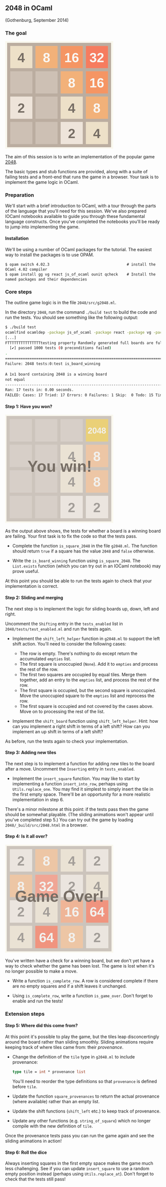 ## 2048 in OCaml

(Gothenburg, September 2014)

### The goal

![2048](images/2048.png)

The aim of this session is to write an implementation of the popular game [2048](http://gabrielecirulli.github.io/2048/).

The basic types and stub functions are provided, along with a suite of failing tests and a front-end that runs the game in a browser.  Your task is to implement the game logic in OCaml.

### Preparation

We'll start with a brief introduction to OCaml, with a tour through the parts of the language that you'll need for this session.  We've also prepared IOCaml notebooks available to guide you through these fundamental language constructs.  Once you've completed the notebooks you'll be ready to jump into implementing the game.

#### Installation

We'll be using a number of OCaml packages for the tutorial.  The easiest way to install the packages is to use OPAM.

```
$ opam switch 4.02.3                                   # install the OCaml 4.02 compiler
$ opam install gg vg react js_of_ocaml ounit qcheck    # Install the named packages and their dependencies
```

### Core steps

The outline game logic is in the file `2048/src/g2048.ml`.

In the directory `2048`, run the command `./build test` to build the code and run the tests.  You should see something like the following output:

```bash
$ ./build test
ocamlfind ocamldep -package js_of_ocaml -package react -package vg -package vg.htmlc -modules src/g2048.mli > src/g2048.mli.depends
[...]
FTTTTTTTTTTTTTTTtesting property Randomly generated full boards are full...
  [✔] passed 1000 tests (0 preconditions failed)
.
==============================================================================
Failure: 2048 tests:0:test is_board_winning

A 1x1 board containing 2048 is a winning board
not equal
------------------------------------------------------------------------------
Ran: 17 tests in: 0.00 seconds.
FAILED: Cases: 17 Tried: 17 Errors: 0 Failures: 1 Skip:  0 Todo: 15 Timeouts: 0.
```

#### Step 1: Have you won?

![2048](images/you-win.png)

As the output above shows, the tests for whether a board is a winning board are failing.  Your first task is to fix the code so that the tests pass.

* Complete the function `is_square_2048` in the file `g2048.ml`.  The function should return `true` if a square has the value `2048` and `false` otherwise.

* Write the `is_board_winning` function using `is_square_2048`.  The `List.exists` function (which you can try out in an IOCaml notebook) may prove useful.

At this point you should be able to run the tests again to check that your implementation is correct.

#### Step 2: Sliding and merging

The next step is to implement the logic for sliding boards up, down, left and right.

Uncomment the `Shifting` entry in the `tests_enabled` list in `2048/tests/test_enabled.ml` and run the tests again.

* Implement the `shift_left_helper` function in `g2048.ml` to support the left shift action.  You'll need to consider the following cases:
  - The row is empty.  There's nothing to do except return the accumulated `empties` list.
  - The first square is unoccupied (`None`).  Add it to `empties` and process the rest of the row.
  - The first two squares are occupied by equal tiles.  Merge them together, add an entry to the `empties` list, and process the rest of the row.
  - The first square is occupied, but the second square is unoccupied.  Move the unoccupied square to the `empties` list and reprocess the row.
  - The first square is occupied and not covered by the cases above.  Move on to processing the rest of the list.

* Implement the `shift_board` function using `shift_left_helper`.  Hint: how can you implement a right shift in terms of a left shift?  How can you implement an up shift in terms of a left shift?

As before, run the tests again to check your implementation.

#### Step 3: Adding new tiles

The next step is to implement a function for adding new tiles to the board after a move.  Uncomment the `Inserting` entry in `tests_enabled`.

* Implement the `insert_square` function.  You may like to start by implementing a function `insert_into_row`, perhaps using `Utils.replace_one`.  You may find it simplest to simply insert the tile in the first empty space.  There'll be an opportunity for a more realistic implementation in step 6.

There's a minor milestone at this point: if the tests pass then the game should be somewhat playable.  (The sliding animations won't appear until you've completed step 5.)  You can try out the game by loading `2048/_build/src/2048.html` in a browser.

#### Step 4: Is it all over?

![2048](images/game-over.png)

You've written have a check for a winning board, but we don't yet have a way to check whether the game has been lost.  The game is lost when it's no longer possible to make a move.

* Write a function `is_complete_row`.  A row is considered complete if there are no empty squares and if a shift leaves it unchanged.

* Using `is_complete_row`, write a function `is_game_over`.  Don't forget to enable and run the tests!

### Extension steps

#### Step 5: Where did this come from?

At this point it's possible to play the game, but the tiles leap disconcertingly around the board rather than sliding smoothly.  Sliding animations require keeping track of where tiles came from: their *provenance*.

* Change the definition of the `tile` type in `g2048.ml` to include provenance:

  ```ocaml
  type tile = int * provenance list
  ```

  You'll need to reorder the type definitions so that `provenance` is defined before `tile`.

* Update the function `square_provenances` to return the actual provenance (where available) rather than an empty list.

* Update the shift functions (`shift_left` etc.) to keep track of provenance.

* Update any other functions (e.g. `string_of_square`) which no longer compile with the new definition of `tile`.

Once the provenance tests pass you can run the game again and see the sliding animations in action!

#### Step 6: Roll the dice

Always inserting squares in the first empty space makes the game much less challenging.  See if you can update `insert_square` to use a random empty position instead (perhaps using `Utils.replace_at`).  Don't forget to check that the tests still pass!
